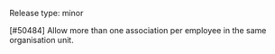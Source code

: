Release type: minor

[#50484] Allow more than one association per employee in the same organisation unit.
